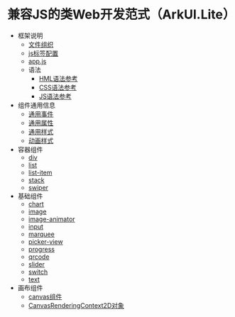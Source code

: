 # 兼容JS的类Web开发范式（ArkUI.Lite）

- 框架说明
    - [文件组织](js-framework-file.md)
    - [js标签配置](js-framework-js-tag.md)
    - [app.js](js-framework-js-file.md)
    - 语法
        - [HML语法参考](js-framework-syntax-hml.md)
        - [CSS语法参考](js-framework-syntax-css.md)
        - [JS语法参考](js-framework-syntax-js.md)
- 组件通用信息
    - [通用事件](js-common-events.md)
    - [通用属性](js-common-attributes.md)
    - [通用样式](js-common-styles.md)
    - [动画样式](js-components-common-animation.md)
- 容器组件
    - [div](js-components-container-div.md)
    - [list](js-components-container-list.md)
    - [list-item](js-components-container-list-item.md)
    - [stack](js-components-container-stack.md)
    - [swiper](js-components-container-swiper.md)
- 基础组件
    - [chart](js-components-basic-chart.md)
    - [image](js-components-basic-image.md)
    - [image-animator](js-components-basic-image-animator.md)
    - [input](js-components-basic-input.md)
    - [marquee](js-components-basic-marquee.md)
    - [picker-view](js-components-basic-picker-view.md)
    - [progress](js-components-basic-progress.md)
    - [qrcode](js-components-basic-qrcode.md)
    - [slider](js-components-basic-slider.md)
    - [switch](js-components-basic-switch.md)
    - [text](js-components-basic-text.md)
- 画布组件
    - [canvas组件](js-components-canvas-canvas.md)
    - [CanvasRenderingContext2D对象](js-components-canvas-canvasrenderingcontext2d.md)
